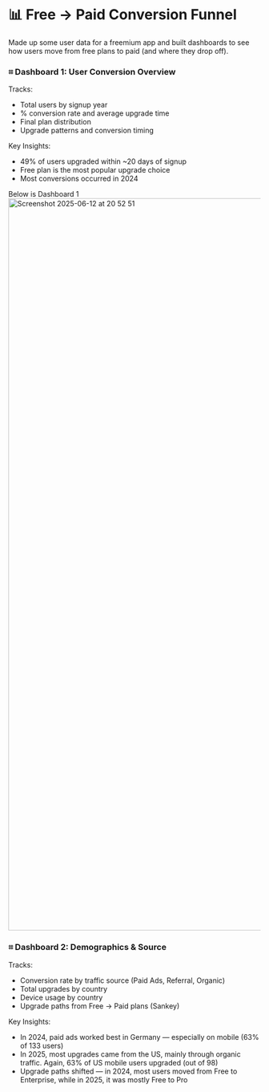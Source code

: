 # 📊 Free → Paid Conversion Funnel 

Made up some user data for a freemium app and built dashboards to see how users move from free plans to paid (and where they drop off).

### ⌗ Dashboard 1: User Conversion Overview
Tracks:
- Total users by signup year
- % conversion rate and average upgrade time
- Final plan distribution
- Upgrade patterns and conversion timing

 Key Insights:
- 49% of users upgraded within ~20 days of signup
- Free plan is the most popular upgrade choice
- Most conversions occurred in 2024

Below is Dashboard 1
<img width="1459" alt="Screenshot 2025-06-12 at 20 52 51" src="https://github.com/user-attachments/assets/0fbf11b3-a689-44d1-9ec2-ddad8604138e" />

### ⌗ Dashboard 2: Demographics & Source
Tracks:
- Conversion rate by traffic source (Paid Ads, Referral, Organic)
- Total upgrades by country
- Device usage by country
- Upgrade paths from Free → Paid plans (Sankey)

Key Insights:
- In 2024, paid ads worked best in Germany — especially on mobile (63% of 133 users)
- In 2025, most upgrades came from the US, mainly through organic traffic. Again, 63% of US mobile users upgraded (out of 98)
- Upgrade paths shifted — in 2024, most users moved from Free to Enterprise, while in 2025, it was mostly Free to Pro
